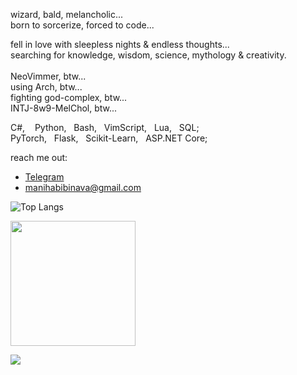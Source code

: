 <p>
wizard, bald, melancholic...<br/>
born to sorcerize, forced to code...

fell in love with sleepless nights & endless thoughts...<br/>
searching for knowledge, wisdom, science, mythology & creativity.<br/><br/>
NeoVimmer, btw...<br/>
using Arch, btw...<br/>
fighting god-complex, btw...<br/>
INTJ-8w9-MelChol, btw...<br/>

C#,‎ ‎ ‎ ‎ Python,‎ ‎ ‎ Bash,‎ ‎ ‎ VimScript,‎ ‎ ‎ Lua,‎ ‎ ‎ SQL;<br/>
PyTorch,‎ ‎ ‎ Flask,‎ ‎ ‎ Scikit-Learn,‎ ‎ ‎ ASP.NET Core;<br/>

reach me out:
- [Telegram](https://t.me/maninava)
- manihabibinava@gmail.com
</p>

![Top Langs](https://github-readme-stats.vercel.app/api/top-langs/?username=mavantgarderc&layout=compact&show_icons=true&theme=dracula)

<a href="https://github.com/anuraghazra/github-readme-stats">
  <img height=200 align="center" src="https://github-readme-stats.vercel.app/api/top-langs/?username=mavantgarderc&layout=compact&show_icons=true&theme=dracula" />
</a>

![](https://komarev.com/ghpvc/?username=ManiHNava&color=red&style=for-the-bridge&label=Visited+by)
